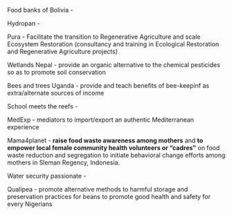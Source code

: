 Food banks of Bolivia - 

Hydropan - 

Pura - Facilitate the transition to Regenerative Agriculture and scale Ecosystem Restoration (consultancy and training in Ecological Restoration and Regenerative Agriculture projects)

Wetlands Nepal - provide an organic alternative to the chemical pesticides so as to promote soil conservation

Bees and trees Uganda - provide and teach benefits of bee-keepinf as extra/alternate sources of income

School meets the reefs - 

MedExp - mediators to import/export an authentic Mediterranean experience

Mama4planet - **raise food waste awareness among mothers** and **to empower local female community health volunteers or “cadres”** on food waste reduction and segregation to initiate behavioral change efforts among mothers in Sleman Regency, Indonesia.

Water security passionate - 

Qualipea -  promote alternative methods to harmful storage and preservation practices for beans to promote good health and safety for every Nigerians